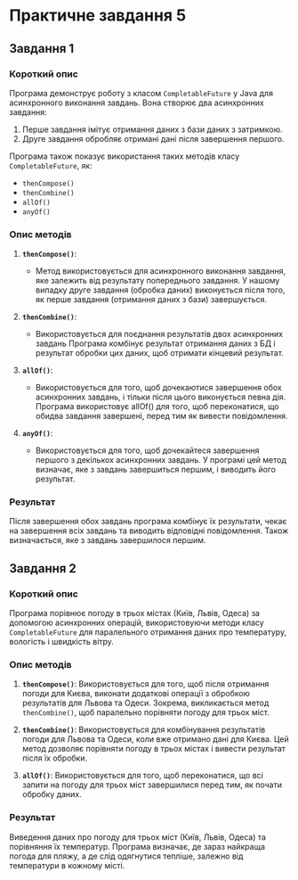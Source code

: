 # Практичне завдання 5
## Завдання 1
### Короткий опис 
Програма демонструє роботу з класом `CompletableFuture` у Java для асинхронного виконання завдань. Вона створює два асинхронних завдання:
1. Перше завдання імітує отримання даних з бази даних з затримкою.
2. Друге завдання обробляє отримані дані після завершення першого.

Програма також показує використання таких методів класу `CompletableFuture`, як:
- `thenCompose()`
- `thenCombine()`
- `allOf()`
- `anyOf()`

### Опис методів

1. **`thenCompose()`**:
   - Метод використовується для асинхронного виконання завдання, яке залежить від результату попереднього завдання. У нашому випадку друге завдання (обробка даних) виконується після того, як перше завдання (отримання даних з бази) завершується.

2. **`thenCombine()`**:
   - Використовується для поєднання результатів двох асинхронних завдань Програма комбінує результат отримання даних з БД і результат обробки цих даних, щоб отримати кінцевий результат.

3. **`allOf()`**:
   - Використовується для того, щоб дочекаютися завершення обох асинхронних завдань, і тільки після цього виконується певна дія. Програма використовує allOf() для того, щоб переконатися, що обидва завдання завершені, перед тим як вивести повідомлення.

4. **`anyOf()`**:
   - Використовується для того, щоб дочекайтеся завершення першого з декількох асинхронних завдань. У програмі цей метод визначає, яке з завдань завершиться першим, і виводить його результат.

### Результат

Після завершення обох завдань програма комбінує їх результати, чекає на завершення всіх завдань та виводить відповідні повідомлення. Також визначається, яке з завдань завершилося першим.

## Завдання 2

### Короткий опис 
Програма порівнює погоду в трьох містах (Київ, Львів, Одеса) за допомогою асинхронних операцій, використовуючи методи класу `CompletableFuture` для паралельного отримання даних про температуру, вологість і швидкість вітру.

### Опис методів

1. **`thenCompose()`**:
Використовується для того, щоб після отримання погоди для Києва, виконати додаткові операції з обробкою результатів для Львова та Одеси. Зокрема, викликається метод `thenCombine()`, щоб паралельно порівняти погоду для трьох міст.

2. **`thenCombine()`**:
Використовується для комбінування результатів погоди для Львова та Одеси, коли вже отримано дані для Києва. Цей метод дозволяє порівняти погоду в трьох містах і вивести результат після їх обробки.

3. **`allOf()`**:
Використовується для того, щоб переконатися, що всі запити на погоду для трьох міст завершилися перед тим, як почати обробку даних.

### Результат

Виведення даних про погоду для трьох міст (Київ, Львів, Одеса) та порівняння їх температур. Програма визначає, де зараз найкраща погода для пляжу, а де слід одягнутися тепліше, залежно від температури в кожному місті.